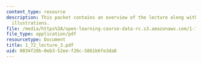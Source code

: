 ```yaml
---
content_type: resource
description: This packet contains an overview of the lecture along with diagrams and
  illustrations.
file: /media/https%3A/open-learning-course-data-rc.s3.amazonaws.com/1-72-groundwater-hydrology-fall-2005/0034f20b0eb352eef26c5861b6fe3da8_1_72_lecture_3.pdf
file_type: application/pdf
resourcetype: Document
title: 1_72_lecture_3.pdf
uid: 0034f20b-0eb3-52ee-f26c-5861b6fe3da8
---
```

